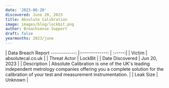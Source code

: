 ```yaml
---
date: '2023-06-20'
discovered: June 20, 2023
title: Absolute Calibration
image: images/blog/lockbit.png
author: Breachsense Support
draft: false
yearmonths: 2023/june
---
```



| Data Breach Report
------------:     |:-------------:    | :-----:|
| Victim      | absolutecal.co.uk      | 
| Threat Actor      | LockBit      | 
| Date Discovered      | Jun 20, 2023      | 
| Description      | Absolute Calibration is one of the UK's leading independent metrology companies offering you a complete solution for the calibration of your test and measurement instrumentation.      | 
| Leak Size      | Unknown      | 

